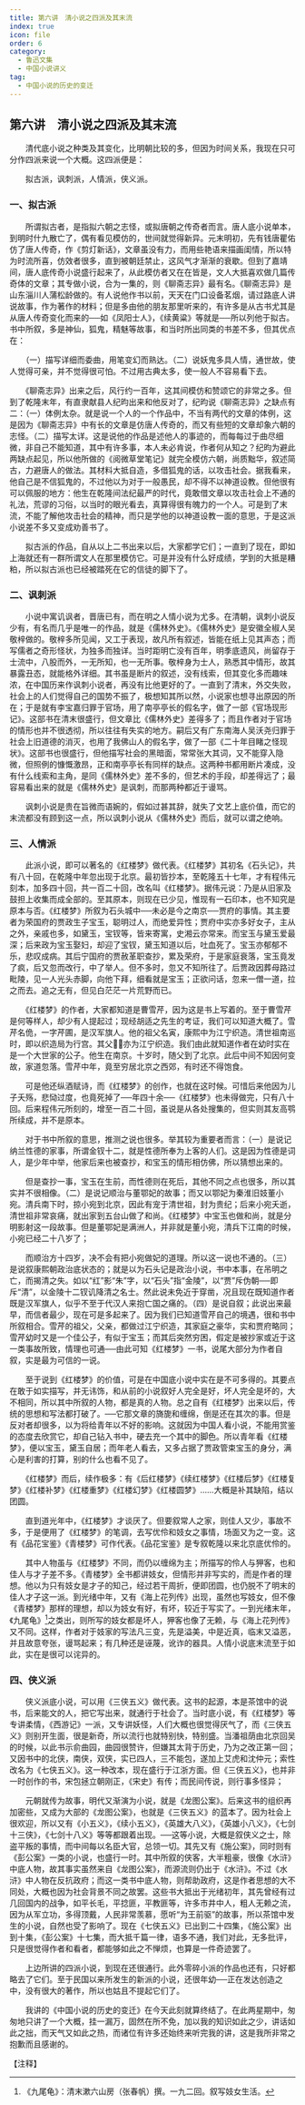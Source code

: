 ```yaml
---
title: 第六讲　清小说之四派及其末流
index: true
icon: file
order: 6
category:
  - 鲁迅文集
  - 中国小说讲义
tag:  
  - 中国小说的历史的变迁
---
```


## 第六讲　清小说之四派及其末流

　　清代底小说之种类及其变化，比明朝比较的多，但因为时间关系，我现在只可分作四派来说一个大概。这四派便是：

　　拟古派，讽刺派，人情派，侠义派。

### 一、拟古派

　　所谓拟古者，是指拟六朝之志怪，或拟唐朝之传奇者而言。唐人底小说单本，到明时什九散亡了，偶有看见模仿的，世间就觉得新异。元末明初，先有钱唐瞿佑仿了唐人传奇，作《剪灯新话》，文章虽没有力，而用些艳语来描画闺情，所以特为时流所喜，仿效者很多，直到被朝廷禁止，这风气才渐渐的衰歇。但到了嘉靖间，唐人底传奇小说盛行起来了，从此模仿者又在在皆是，文人大抵喜欢做几篇传奇体的文章；其专做小说，合为一集的，则《聊斋志异》最有名。《聊斋志异》是山东淄川人蒲松龄做的。有人说他作书以前，天天在门口设备茗烟，请过路底人讲说故事，作为著作的材料；但是多由他的朋友那里听来的，有许多是从古书尤其是从唐人传奇变化而来的──如《凤阳士人》，《续黄粱》等就是──所以列他于拟古。书中所叙，多是神仙，狐鬼，精魅等故事，和当时所出同类的书差不多，但其优点在：

　　（一）描写详细而委曲，用笔变幻而熟达。（二）说妖鬼多具人情，通世故，使人觉得可亲，并不觉得很可怕。不过用古典太多，使一般人不容易看下去。

　　《聊斋志异》出来之后，风行约一百年，这其间模仿和赞颂它的非常之多。但到了乾隆末年，有直隶献县人纪昀出来和他反对了，纪昀说《聊斋志异》之缺点有二：（一）体例太杂。就是说一个人的一个作品中，不当有两代的文章的体例，这是因为《聊斋志异》中有长的文章是仿唐人传奇的，而又有些短的文章却象六朝的志怪。（二）描写太详。这是说他的作品是述他人的事迹的，而每每过于曲尽细微，非自己不能知道，其中有许多事，本人未必肯说，作者何从知之？纪昀为避此两缺点起见，所以他所做的《阅微草堂笔记》就完全模仿六朝，尚质黜华，叙述简古，力避唐人的做法。其材料大抵自造，多借狐鬼的话，以攻击社会。据我看来，他自己是不信狐鬼的，不过他以为对于一般愚民，却不得不以神道设教。但他很有可以佩服的地方：他生在乾隆间法纪最严的时代，竟敢借文章以攻击社会上不通的礼法，荒谬的习俗，以当时的眼光看去，真算得很有魄力的一个人。可是到了末流，不能了解他攻击社会的精神，而只是学他的以神道设教一面的意思，于是这派小说差不多又变成劝善书了。

　　拟古派的作品，自从以上二书出来以后，大家都学它们；一直到了现在，即如上海就还有一群所谓文人在那里模仿它。可是并没有什么好成绩，学到的大抵是糟粕，所以拟古派也已经被踏死在它的信徒的脚下了。

### 二、讽刺派

　　小说中寓讥讽者，晋唐已有，而在明之人情小说为尤多。在清朝，讽刺小说反少有，有名而几乎是唯一的作品，就是《儒林外史》。《儒林外史》是安徽全椒人吴敬梓做的。敬梓多所见闻，又工于表现，故凡所有叙述，皆能在纸上见其声态；而写儒者之奇形怪状，为独多而独详。当时距明亡没有百年，明季底遗风，尚留存于士流中，八股而外，一无所知，也一无所事。敬梓身为士人，熟悉其中情形，故其暴露丑态，就能格外详细。其书虽是断片的叙述，没有线索，但其变化多而趣味浓，在中国历来作讽刺小说者，再没有比他更好的了。一直到了清末，外交失败，社会上的人们觉得自己的国势不振了，极想知其所以然，小说家也想寻出原因的所在；于是就有李宝嘉归罪于官场，用了南亭亭长的假名字，做了一部《官场现形记》。这部书在清末很盛行，但文章比《儒林外史》差得多了；而且作者对于官场的情形也并不很透彻，所以往往有失实的地方。嗣后又有广东南海人吴沃尧归罪于社会上旧道德的消灭，也用了我佛山人的假名字，做了一部《二十年目睹之怪现状》。这部书也很盛行，但他描写社会的黑暗面，常常张大其词，又不能穿入隐微，但照例的慷慨激昂，正和南亭亭长有同样的缺点。这两种书都用断片凑成，没有什么线索和主角，是同《儒林外史》差不多的，但艺术的手段，却差得远了；最容易看出来的就是《儒林外史》是讽刺，而那两种都近于谩骂。

　　讽刺小说是贵在旨微而语婉的，假如过甚其辞，就失了文艺上底价值，而它的末流都没有顾到这一点，所以讽刺小说从《儒林外史》而后，就可以谓之绝响。

### 三、人情派

　　此派小说，即可以著名的《红楼梦》做代表。《红楼梦》其初名《石头记》，共有八十回，在乾隆中年忽出现于北京。最初皆抄本，至乾隆五十七年，才有程伟元刻本，加多四十回，共一百二十回，改名叫《红楼梦》。据伟元说：乃是从旧家及鼓担上收集而成全部的。至其原本，则现在已少见，惟现有一石印本，也不知究是原本与否。《红楼梦》所叙为石头城中──未必是今之南京──贾府的事情。其主要者为荣国府的贾政生子宝玉，聪明过人，而绝爱异性；贾府中实亦多好女子，主从之外，亲戚也多，如黛玉，宝钗等，皆来寄寓，史湘云亦常来。而宝玉与黛玉爱最深；后来政为宝玉娶妇，却迎了宝钗，黛玉知道以后，吐血死了。宝玉亦郁郁不乐，悲叹成病。其后宁国府的贾赦革职查抄，累及荣府，于是家庭衰落，宝玉竟发了疯，后又忽而改行，中了举人。但不多时，忽又不知所往了。后贾政因葬母路过毗陵，见一人光头赤脚，向他下拜，细看就是宝玉；正欲问话，忽来一僧一道，拉之而去。追之无有，但见白茫茫一片荒野而已。

　　《红楼梦》的作者，大家都知道是曹雪芹，因为这是书上写着的。至于曹雪芹是何等样人，却少有人提起过；现经胡适之先生的考证，我们可以知道大概了。雪芹名佹，一字芹圃，是汉军旗人。他的祖父名寅，康熙中为江宁织造。清世祖南巡时，即以织造局为行宫。其父，亦为江宁织造。我们由此就知道作者在幼时实在是一个大世家的公子。他生在南京。十岁时，随父到了北京。此后中间不知因何变故，家道忽落。雪芹中年，竟至穷居北京之西郊，有时还不得饱食。

　　可是他还纵酒赋诗，而《红楼梦》的创作，也就在这时候。可惜后来他因为儿子夭殇，悲恸过度，也竟死掉了──年四十余──《红楼梦》也未得做完，只有八十回。后来程伟元所刻的，增至一百二十回，虽说是从各处搜集的，但实则其友高鹗所续成，并不是原本。

　　对于书中所叙的意思，推测之说也很多。举其较为重要者而言：（一）是说记纳兰性德的家事，所谓金钗十二，就是性德所奉为上客的人们。这是因为性德是词人，是少年中举，他家后来也被查抄，和宝玉的情形相仿佛，所以猜想出来的。

　　但是查抄一事，宝玉在生前，而性德则在死后，其他不同之点也很多，所以其实并不很相像。（二）是说记顺治与董鄂妃的故事；而又以鄂妃为秦淮旧妓董小宛。清兵南下时，掠小宛到北京，因此有宠于清世祖，封为贵纪；后来小宛夭逝，清世祖非常哀痛，就出家到五台山做了和尚。《红楼梦》中宝玉也做和尚，就是分明影射这一段故事。但是董鄂妃是满洲人，并非就是董小宛，清兵下江南的时候，小宛已经二十八岁了；

　　而顺治方十四岁，决不会有把小宛做妃的道理。所以这一说也不通的。（三）是说叙康熙朝政治底状态的；就是以为石头记是政治小说，书中本事，在吊明之亡，而揭清之失。如以“红”影“朱”字，以“石头”指“金陵”，以“贾”斥伪朝──即斥“清”，以金陵十二钗讥降清之名士。然此说未免近于穿凿，况且现在既知道作者既是汉军旗人，似乎不至于代汉人来抱亡国之痛的。（四）是说自叙；此说出来最早，而信者最少，现在可是多起来了。因为我们已知道雪芹自己的境遇，很和书中所叙相合。雪芹的祖父，父亲，都做过江宁织造，其家庭之豪华，实和贾府略同；雪芹幼时又是一个佳公子，有似于宝玉；而其后突然穷困，假定是被抄家或近于这一类事故所致，情理也可通──由此可知《红楼梦》一书，说尾大部分为作者自叙，实是最为可信的一说。

　　至于说到《红楼梦》的价值，可是在中国底小说中实在是不可多得的。其要点在敢于如实描写，并无讳饰，和从前的小说叙好人完全是好，坏人完全是坏的，大不相同，所以其中所叙的人物，都是真的人物。总之自有《红楼梦》出来以后，传统的思想和写法都打破了。──它那文章的旖旎和缠绵，倒是还在其次的事。但是反对者却很多，以为将给青年以不好的影响。这就因为中国人看小说，不能用赏鉴的态度去欣赏它，却自己钻入书中，硬去充一个其中的脚色。所以青年看《红楼梦》，便以宝玉，黛玉自居；而年老人看去，又多占据了贾政管束宝玉的身分，满心是利害的打算，别的什么也看不见了。

　　《红楼梦》而后，续作极多：有《后红楼梦》《续红楼梦》《红楼后梦》《红楼复梦》《红楼补梦》《红楼重梦》《红楼幻梦》《红楼圆梦》……大概是补其缺陷，结以团圆。

　　直到道光年中，《红楼梦》才谈厌了。但要叙常人之家，则佳人又少，事故不多，于是便用了《红楼梦》的笔调，去写优伶和妓女之事情，场面又为之一变。这有《品花宝鉴》《青楼梦》可作代表。《品花宝鉴》是专叙乾隆以来北京底优伶的。

　　其中人物虽与《红楼梦》不同，而仍以缠绵为主；所描写的伶人与狎客，也和佳人与才子差不多。《青楼梦》全书都讲妓女，但情形并非写实的，而是作者的理想。他以为只有妓女是才子的知己，经过若干周折，便即团圆，也仍脱不了明末的佳人才子这一派。到光绪中年，又有《海上花列传》出现，虽然也写妓女，但不像《青楼梦》那样的理想，却以为妓女有好，有坏，较近于写实了。一到光绪末年，《九尾龟》[^1]之类出，则所写的妓女都是坏人，狎客也像了无赖，与《海上花列传》又不同。这样，作者对于妓家的写法凡三变，先是溢美，中是近真，临末又溢恶，并且故意夸张，谩骂起来；有几种还是诬蔑，讹诈的器具。人情小说底末流至于如此，实在是很可以诧异的。

### 四、侠义派

　　侠义派底小说，可以用《三侠五义》做代表。这书的起源，本是茶馆中的说书，后来能文的人，把它写出来，就通行于社会了。当时底小说，有《红楼梦》等专讲柔情，《西游记》一派，又专讲妖怪，人们大概也很觉得厌气了，而《三侠五义》则别开生面，很是新奇，所以流行也就特别快，特别盛。当潘祖荫由北京回吴的时候，以此书示俞曲园，曲园很赞许，但嫌其太背于历史，乃为之改正第一回；又因书中的北侠，南侠，双侠，实已四人，三不能包，遂加上艾虎和沈仲元；索性改名为《七侠五义》。这一种改本，现在盛行于江浙方面。但《三侠五义》，也并非一时创作的书，宋包拯立朝刚正，《宋史》有传；而民间传说，则行事多怪异；

　　元朝就传为故事，明代又渐演为小说，就是《龙图公案》。后来这书的组织再加密些，又成为大部的《龙图公案》，也就是《三侠五义》的蓝本了。因为社会上很欢迎，所以又有《小五义》，《续小五义》，《英雄大八义》，《英雄小八义》，《七剑十三侠》，《七剑十八义》等等都跟着出现。──这等小说，大概是叙侠义之士，除盗平叛的事情，而中间每以名臣大官，总领一切。其先又有《施公案》，同时则有《彭公案》一类的小说，也盛行一时。其中所叙的侠客，大半粗豪，很像《水浒》中底人物，故其事实虽然来自《龙图公案》，而源流则仍出于《水浒》。不过《水浒》中人物在反抗政府；而这一类书中底人物，则帮助政府，这是作者思想的大不同处，大概也因为社会背景不同之故罢。这些书大抵出于光绪初年，其先曾经有过几回国内的战争，如平长毛，平捻匪，平教匪等，许多市井中人，粗人无赖之流，因为从军立功，多得顶戴，人民非常羡慕，愿听“为王前驱”的故事，所以茶馆中发生的小说，自然也受了影响了。现在《七侠五义》已出到二十四集，《施公案》出到十集，《彭公案》十七集，而大抵千篇一律，语多不通，我们对此，无多批评，只是很觉得作者和看者，都能够如此之不惮烦，也算是一件奇迹罢了。

　　上边所讲的四派小说，到现在还很通行。此外零碎小派的作品也还有，只好都略去了它们。至于民国以来所发生的新派的小说，还很年幼──正在发达创造之中，没有很大的著作，所以也姑且不提起它们了。

　　我讲的《中国小说的历史的变迁》在今天此刻就算终结了。在此两星期中，匆匆地只讲了一个大概，挂一漏万，固然在所不免，加以我的知识如此之少，讲话如此之拙，而天气又如此之热，而诸位有许多还始终来听完我的讲，这是我所非常之抱歉而且感谢的。

【注释】

[^1]:《九尾龟》：清末漱六山房（张春帆）撰。一九二回。叙写妓女生活。
